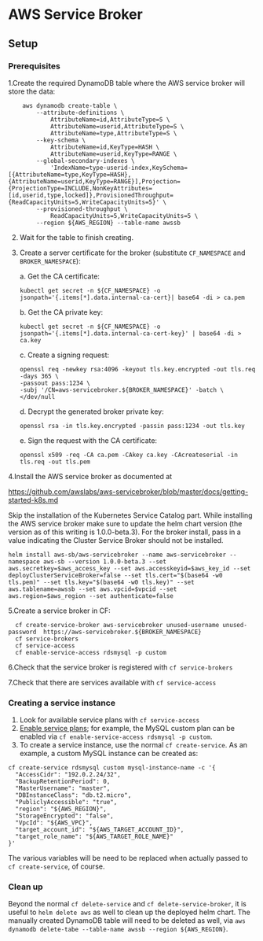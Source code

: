 # AWS Service Broker
 
## Setup

### Prerequisites

1.Create the required DynamoDB table where the AWS service broker will store the data:
```
	aws dynamodb create-table \
		--attribute-definitions \
			AttributeName=id,AttributeType=S \
			AttributeName=userid,AttributeType=S \
			AttributeName=type,AttributeType=S \
		--key-schema \
			AttributeName=id,KeyType=HASH \
			AttributeName=userid,KeyType=RANGE \
		--global-secondary-indexes \
			'IndexName=type-userid-index,KeySchema=[{AttributeName=type,KeyType=HASH},{AttributeName=userid,KeyType=RANGE}],Projection={ProjectionType=INCLUDE,NonKeyAttributes=[id,userid,type,locked]},ProvisionedThroughput={ReadCapacityUnits=5,WriteCapacityUnits=5}' \
		--provisioned-throughput \
			ReadCapacityUnits=5,WriteCapacityUnits=5 \
		--region ${AWS_REGION} --table-name awssb
```
2. Wait for the table to finish creating.
3. Create a server certificate for the broker (substitute `CF_NAMESPACE` and `BROKER_NAMESPACE`):

    a. Get the CA certificate:
      ```
      kubectl get secret -n ${CF_NAMESPACE} -o jsonpath='{.items[*].data.internal-ca-cert}| base64 -di > ca.pem
      ```
    b. Get the CA private key:
      ```
      kubectl get secret -n ${CF_NAMESPACE} -o jsonpath='{.items[*].data.internal-ca-cert-key}' | base64 -di > ca.key
      ```
    c. Create a signing request:
      ```
      openssl req -newkey rsa:4096 -keyout tls.key.encrypted -out tls.req -days 365 \
      -passout pass:1234 \
      -subj '/CN=aws-servicebroker.${BROKER_NAMESPACE}' -batch \
      </dev/null
      ```
    d. Decrypt the generated broker private key:
      ```
      openssl rsa -in tls.key.encrypted -passin pass:1234 -out tls.key
      ```
    e. Sign the request with the CA certificate:
      ```
      openssl x509 -req -CA ca.pem -CAkey ca.key -CAcreateserial -in tls.req -out tls.pem
      ```

4.Install the AWS service broker as documented at 

https://github.com/awslabs/aws-servicebroker/blob/master/docs/getting-started-k8s.md

Skip the installation of the Kubernetes Service Catalog part. While installing the
AWS service broker make sure to update the helm chart version (the version as of this
writing is 1.0.0-beta.3). For the broker install, pass in a value indicating the Cluster
Service Broker should not be installed.

`helm install aws-sb/aws-servicebroker --name aws-servicebroker --namespace aws-sb --version 1.0.0-beta.3 --set aws.secretkey=$aws_access_key --set aws.accesskeyid=$aws_key_id --set deployClusterServiceBroker=false --set tls.cert="$(base64 -w0 tls.pem)" --set tls.key="$(base64 -w0 tls.key)" --set aws.tablename=awssb --set aws.vpcid=$vpcid --set aws.region=$aws_region --set authenticate=false`

5.Create a service broker in CF:
  ```
	cf create-service-broker aws-servicebroker unused-username unused-password  https://aws-servicebroker.${BROKER_NAMESPACE}
	cf service-brokers
	cf service-access
	cf enable-service-access rdsmysql -p custom
  ```

6.Check that the service broker is registered with `cf service-brokers`

7.Check that there are services available with `cf service-access`

### Creating a service instance

1. Look for available service plans with `cf service-access`
2. [Enable service plans](https://docs.cloudfoundry.org/services/access-control.html); for example, the MySQL custom plan can be enabled via `cf enable-service-access rdsmysql -p custom`.
3. To create a service instance, use the normal `cf create-service`.  As an example, a custom MySQL instance can be created as:
```
cf create-service rdsmysql custom mysql-instance-name -c '{
  "AccessCidr": "192.0.2.24/32",
  "BackupRetentionPeriod": 0,
  "MasterUsername": "master",
  "DBInstanceClass": "db.t2.micro",
  "PubliclyAccessible": "true",
  "region": "${AWS_REGION}",
  "StorageEncrypted": "false",
  "VpcId": "${AWS_VPC}",
  "target_account_id": "${AWS_TARGET_ACCOUNT_ID}",
  "target_role_name": "${AWS_TARGET_ROLE_NAME}"
}'
```
The various variables will be need to be replaced when actually passed to `cf create-service`, of course.

### Clean up
Beyond the normal `cf delete-service` and `cf delete-service-broker`, it is useful to `helm delete aws` as well to clean up the deployed helm chart.  The manually created DynamoDB table will need to be deleted as well, via `aws dynamodb delete-tabe --table-name awssb --region ${AWS_REGION}`.

